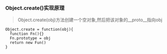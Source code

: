 ### Object.create()实现原理
> Object.create(obj)方法创建一个空对象,然后把该对象的__proto__指向obj 

```
Object.create = function(obj){
  function Fn(){}
  Fn.prototype = obj
  return new Fun()
}
```
